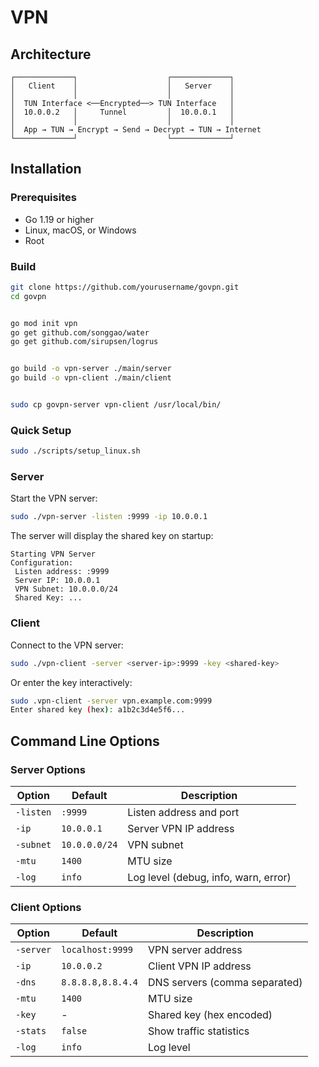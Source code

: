 # VPN
## Architecture

```
┌─────────────┐                    ┌─────────────┐
│   Client    │                    │   Server    │
│             │                    │             │
│  TUN Interface <──Encrypted──> TUN Interface   │
│  10.0.0.2   │     Tunnel         │  10.0.0.1   │
│             │                    │             │
│  App → TUN → Encrypt → Send → Decrypt → TUN → Internet
└─────────────┘                    └─────────────┘
```

## Installation

### Prerequisites

- Go 1.19 or higher
- Linux, macOS, or Windows
- Root

### Build

```bash
git clone https://github.com/yourusername/govpn.git
cd govpn


go mod init vpn
go get github.com/songgao/water
go get github.com/sirupsen/logrus


go build -o vpn-server ./main/server
go build -o vpn-client ./main/client


sudo cp govpn-server vpn-client /usr/local/bin/
```

### Quick Setup

```bash
sudo ./scripts/setup_linux.sh
```


### Server

Start the VPN server:

```bash
sudo ./vpn-server -listen :9999 -ip 10.0.0.1
```

The server will display the shared key on startup:

```
Starting VPN Server
Configuration:
 Listen address: :9999
 Server IP: 10.0.0.1
 VPN Subnet: 10.0.0.0/24
 Shared Key: ...
```

### Client

Connect to the VPN server:

```bash
sudo ./vpn-client -server <server-ip>:9999 -key <shared-key>
```

Or enter the key interactively:

```bash
sudo .vpn-client -server vpn.example.com:9999
Enter shared key (hex): a1b2c3d4e5f6...
```

## Command Line Options

### Server Options

| Option | Default | Description |
|--------|---------|-------------|
| `-listen` | `:9999` | Listen address and port |
| `-ip` | `10.0.0.1` | Server VPN IP address |
| `-subnet` | `10.0.0.0/24` | VPN subnet |
| `-mtu` | `1400` | MTU size |
| `-log` | `info` | Log level (debug, info, warn, error) |

### Client Options

| Option | Default | Description |
|--------|---------|-------------|
| `-server` | `localhost:9999` | VPN server address |
| `-ip` | `10.0.0.2` | Client VPN IP address |
| `-dns` | `8.8.8.8,8.8.4.4` | DNS servers (comma separated) |
| `-mtu` | `1400` | MTU size |
| `-key` | - | Shared key (hex encoded) |
| `-stats` | `false` | Show traffic statistics |
| `-log` | `info` | Log level |

